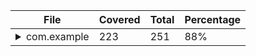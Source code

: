 | File | Covered | Total | Percentage |
| ------ | -- | -- | -- |
| <details><summary>com.example</summary><p style="text-align:center">example.java</p></details> | 223 | 251 | 88% |
